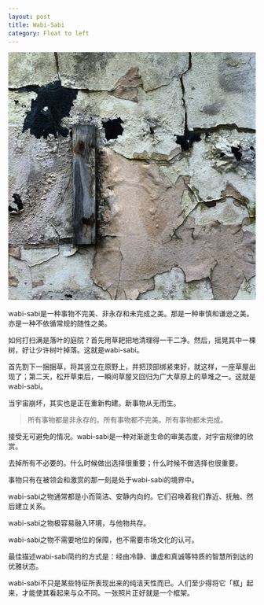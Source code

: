```yaml
---
layout: post
title: Wabi-Sabi
category: Float to left
---
```


![wabi-sabi](/images/wabi-sabi.jpg "Wabi-Sabi")
 
wabi-sabi是一种事物不完美、非永存和未完成之美。那是一种审慎和谦逊之美。亦是一种不依循常规的随性之美。

如何打扫满是落叶的庭院？首先用草耙把地清理得一干二净。然后，摇晃其中一棵树，好让少许树叶掉落。这就是wabi-sabi。

首先割下一捆捆草，将其竖立在原野上，并把顶部绑紧束好，就这样，一座草屋出现了；第二天，松开草束后，一瞬间草屋又回归为广大草原上的草堆之一。这就是wabi-sabi。

当宇宙崩坏，其实也是正在重新构建。新事物从无而生。

>所有事物都是非永存的。所有事物都不完美。所有事物都未完成。

接受无可避免的情况。wabi-sabi是一种对渐逝生命的审美态度，对宇宙规律的欣赏。

去掉所有不必要的。什么时候做出选择很重要；什么时候不做选择也很重要。

事物只有在被领会和激赏的那一刻是处于wabi-sabi的境界中。

wabi-sabi之物通常都是小而简洁、安静内向的。它们召唤着我们靠近、抚触、然后建立关系。

wabi-sabi之物极容易融入环境，与他物共存。

wabi-sabi之物不需要地位的保障，也不需要市场文化的认可。

最佳描述wabi-sabi简约的方式是：经由冷静、谦虚和真诚等特质的智慧所到达的优雅状态。

wabi-sabi不只是某些特征所表现出来的纯洁天性而已。人们至少得将它「框」起来，才能使其看起来与众不同。一张照片正好就是一个框架。




